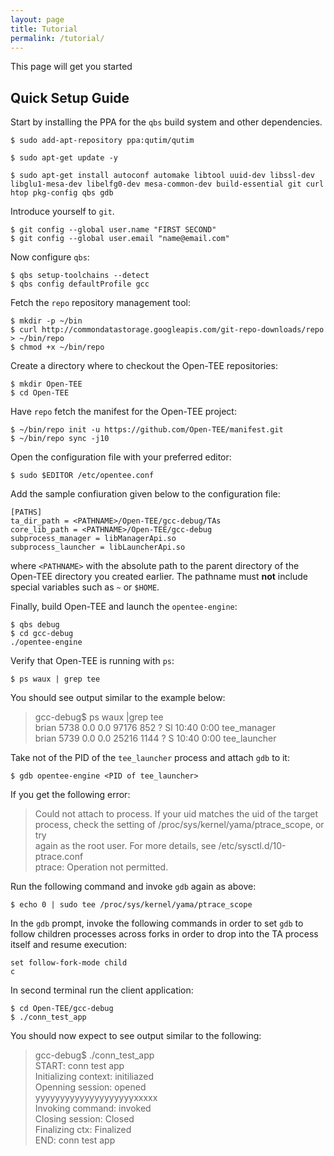 ```yaml
---
layout: page
title: Tutorial
permalink: /tutorial/
---
```


This page will get you started

## Quick Setup Guide

Start by installing the PPA for the `qbs` build system and other dependencies.

    $ sudo add-apt-repository ppa:qutim/qutim

    $ sudo apt-get update -y

    $ sudo apt-get install autoconf automake libtool uuid-dev libssl-dev libglu1-mesa-dev libelfg0-dev mesa-common-dev build-essential git curl htop pkg-config qbs gdb


Introduce yourself to `git`. 

    $ git config --global user.name "FIRST SECOND"
    $ git config --global user.email "name@email.com"


Now configure `qbs`:

    $ qbs setup-toolchains --detect
    $ qbs config defaultProfile gcc


Fetch the `repo` repository management tool:

    $ mkdir -p ~/bin
    $ curl http://commondatastorage.googleapis.com/git-repo-downloads/repo > ~/bin/repo
    $ chmod +x ~/bin/repo


Create a directory where to checkout the Open-TEE repositories:

    $ mkdir Open-TEE
    $ cd Open-TEE

Have `repo` fetch the manifest for the Open-TEE project:

    $ ~/bin/repo init -u https://github.com/Open-TEE/manifest.git
    $ ~/bin/repo sync -j10

Open the configuration file with your preferred editor: 

    $ sudo $EDITOR /etc/opentee.conf

Add the sample confiuration given below to the configuration file:

    [PATHS]
    ta_dir_path = <PATHNAME>/Open-TEE/gcc-debug/TAs
    core_lib_path = <PATHNAME>/Open-TEE/gcc-debug
    subprocess_manager = libManagerApi.so
    subprocess_launcher = libLauncherApi.so

where `<PATHNAME>` with the absolute path to the parent directory of the
Open-TEE directory you created earlier. The pathname must **not** include
special variables such as `~` or `$HOME`.

Finally, build Open-TEE and launch the `opentee-engine`:

    $ qbs debug
    $ cd gcc-debug
    ./opentee-engine

Verify that Open-TEE is running with `ps`:  

    $ ps waux | grep tee

You should see output similar to the example below:

> gcc-debug$ ps waux |grep tee  
> brian     5738  0.0  0.0  97176   852 ?        Sl   10:40   0:00 tee_manager  
> brian     5739  0.0  0.0  25216  1144 ?        S    10:40   0:00 tee_launcher  

Take not of the PID of the `tee_launcher` process and attach `gdb` to it:

    $ gdb opentee-engine <PID of tee_launcher>

If you get the following error:

> Could not attach to process.  If your uid matches the uid of the target  
> process, check the setting of /proc/sys/kernel/yama/ptrace_scope, or try  
> again as the root user.  For more details, see /etc/sysctl.d/10-ptrace.conf  
> ptrace: Operation not permitted.  

Run the following command and invoke `gdb` again as above:

    $ echo 0 | sudo tee /proc/sys/kernel/yama/ptrace_scope 

In the `gdb` prompt, invoke the following commands in order to set `gdb` to
follow children processes across forks in order to drop into the TA process
itself and resume execution: 

    set follow-fork-mode child
    c

In second terminal run the client application:

    $ cd Open-TEE/gcc-debug
    $ ./conn_test_app

You should now expect to see output similar to the following:

> gcc-debug$ ./conn_test_app  
> START: conn test app  
> Initializing context: initiliazed  
> Openning session: opened  
> yyyyyyyyyyyyyyyyyyyyxxxxx  
> Invoking command: invoked  
> Closing session: Closed  
> Finalizing ctx: Finalized  
> END: conn test app

